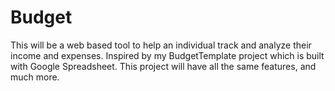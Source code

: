 Budget
======

This will be a web based tool to help an individual track and analyze their income and expenses. Inspired by my BudgetTemplate project which is built with Google Spreadsheet. This project will have all the same features, and much more.
